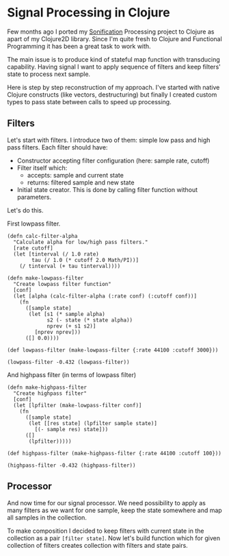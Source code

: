 # Signal Processing in Clojure

Few months ago I ported my [Sonification](https://github.com/SonifyIt/sonification) Processing project to Clojure as apart of my Clojure2D library. Since I'm quite fresh to Clojure and Functional Programming it has been a great task to work with.

The main issue is to produce kind of stateful map function with transducing capability. Having signal I want to apply sequence of filters and keep filters' state to process next sample.

Here is step by step reconstruction of my approach. I've started with native Clojure constructs (like vectors, destructuring) but finally I created custom types to pass state between calls to speed up processing.

## Filters

Let's start with filters. I introduce two of them: simple low pass and high pass filters. Each filter should have:

* Constructor accepting filter configuration (here: sample rate, cutoff)
* Filter itself which:
  - accepts: sample and current state
  - returns: filtered sample and new state
* Initial state creator. This is done by calling filter function without parameters.

Let's do this.

First lowpass filter.

``` eval-clojure
(defn calc-filter-alpha
  "Calculate alpha for low/high pass filters."
  [rate cutoff]
  (let [tinterval (/ 1.0 rate)
        tau (/ 1.0 (* cutoff 2.0 Math/PI))]
    (/ tinterval (+ tau tinterval))))

(defn make-lowpass-filter
  "Create lowpass filter function"
  [conf]
  (let [alpha (calc-filter-alpha (:rate conf) (:cutoff conf))]
    (fn
      ([sample state]
       (let [s1 (* sample alpha)
             s2 (- state (* state alpha))
             nprev (+ s1 s2)]
         [nprev nprev]))
      ([] 0.0))))

(def lowpass-filter (make-lowpass-filter {:rate 44100 :cutoff 3000}))

(lowpass-filter -0.432 (lowpass-filter))
```

And highpass filter (in terms of lowpass filter)


``` eval-clojure
(defn make-highpass-filter
  "Create highpass filter"
  [conf]
  (let [lpfilter (make-lowpass-filter conf)]
    (fn
      ([sample state]
       (let [[res state] (lpfilter sample state)]
         [(- sample res) state]))
      ([]
       (lpfilter)))))

(def highpass-filter (make-highpass-filter {:rate 44100 :cutoff 100}))

(highpass-filter -0.432 (highpass-filter))
```

## Processor

And now time for our signal processor. We need possibility to apply as many filters as we want for one sample, keep the state somewhere and map all samples in the collection. 

To make composition I decided to keep filters with current state in the collection as a pair `[filter state]`. Now let's build function which for given collection of filters creates collection with filters and state pairs.
